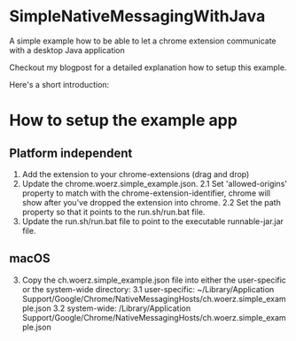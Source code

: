 # SimpleNativeMessagingWithJava
A simple example how to be able to let a chrome extension communicate with a desktop Java application 

Checkout my blogpost for a detailed explanation how to setup this example.

Here's a short introduction:

# How to setup the example app
## Platform independent
1. Add the extension to your chrome-extensions (drag and drop)
2. Update the chrome.woerz.simple_example.json. 
    2.1 Set 'allowed-origins' property to match with the chrome-extension-identifier, chrome will show after you've dropped the extension into chrome.
    2.2 Set the path property so that it points to the run.sh/run.bat file.
3. Update the run.sh/run.bat file to point to the executable runnable-jar.jar file.
## macOS
3. Copy the ch.woerz.simple_example.json file into either the user-specific or the system-wide directory:
    3.1 user-specific: ~/Library/Application Support/Google/Chrome/NativeMessagingHosts/ch.woerz.simple_example.json
    3.2 system-wide: /Library/Application Support/Google/Chrome/NativeMessagingHosts/ch.woerz.simple_example.json
